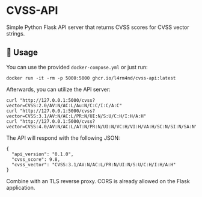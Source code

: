 # CVSS-API

Simple Python Flask API server that returns CVSS scores for CVSS vector strings.

## 🐳 Usage

You can use the provided `docker-compose.yml` or just run:

````
docker run -it -rm -p 5000:5000 ghcr.io/l4rm4nd/cvss-api:latest
````

Afterwards, you can utilize the API server:

````
curl "http://127.0.0.1:5000/cvss?vector=CVSS:2.0/AV:N/AC:L/Au:N/C:C/I:C/A:C"
curl "http://127.0.0.1:5000/cvss?vector=CVSS:3.1/AV:N/AC:L/PR:N/UI:N/S:U/C:H/I:H/A:H"
curl "http://127.0.0.1:5000/cvss?vector=CVSS:4.0/AV:N/AC:L/AT:N/PR:N/UI:N/VC:H/VI:H/VA:H/SC:N/SI:N/SA:N"
````

The API will respond with the following JSON:

````
{
  "api_version": "0.1.0",
  "cvss_score": 9.8,
  "cvss_vector": "CVSS:3.1/AV:N/AC:L/PR:N/UI:N/S:U/C:H/I:H/A:H"
}
````

Combine with an TLS reverse proxy. CORS is already allowed on the Flask application.
